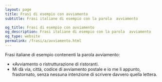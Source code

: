 ```yaml
---
layout: page
title: Frasi di esempio con avviamento 
subtitle: Frasi italiane di esempio con la parola  avviamento

og_title: Frasi di esempio con avviamento 
og_description: Frasi italiane di esempio con la parola  avviamento
og_type: website
permalink: /frasi/a/avviamento.html
---
```


Frasi italiane di esempio contenenti la parola avviamento:


- «Avviamento o ristrutturazione di ristoranti.
- Mi dà via, città, codice di avviamento postale e io me li appunto, frastornato, senza nessuna intenzione di scrivere davvero quella lettera.
